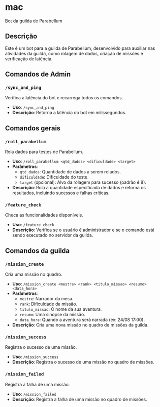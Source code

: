 # mac
Bot da guilda de Parabellum

## Descrição
Este é um bot para a guilda de Parabellum, desenvolvido para auxiliar nas atividades da guilda, como rolagem de dados, criação de missões e verificação de latência.

## Comandos de Admin
### `/sync_and_ping`
Verifica a latência do bot e recarrega todos os comandos.
- **Uso**: `/sync_and_ping`
- **Descrição**: Retorna a latência do bot em milissegundos.


## Comandos gerais
### `/roll_parabellum`
Rola dados para testes de Parabellum.
- **Uso**: `/roll_parabellum <qtd_dados> <dificuldade> <target>`
- **Parâmetros**:
  - `qtd_dados`: Quantidade de dados a serem rolados.
  - `dificuldade`: Dificuldade do teste.
  - `target` (opcional): Alvo da rolagem para sucesso (padrão é 8).
- **Descrição**: Rola a quantidade especificada de dados e retorna os resultados, incluindo sucessos e falhas críticas.

### `/feature_check`
Checa as funcionalidades disponíveis.
- **Uso**: `/feature_check`
- **Descrição**: Verifica se o usuário é administrador e se o comando está sendo executado no servidor da guilda.


## Comandos da guilda
### `/mission_create`
Cria uma missão no quadro.
- **Uso**: `/mission_create <mestre> <rank> <titulo_missao> <resumo> <data_hora>`
- **Parâmetros**:
  - `mestre`: Narrador da mesa.
  - `rank`: Dificuldade da missão.
  - `titulo_missao`: O nome da sua aventura.
  - `resumo`: Uma sinopse da missão.
  - `data_hora`: Quando a aventura será narrada (ex: 24/08 17:00).
- **Descrição**: Cria uma nova missão no quadro de missões da guilda.

### `/mission_success`
Registra o sucesso de uma missão.
- **Uso**: `/mission_success`
- **Descrição**: Registra o sucesso de uma missão no quadro de missões.

### `/mission_failed`
Registra a falha de uma missão.
- **Uso**: `/mission_failed`
- **Descrição**: Registra a falha de uma missão no quadro de missões.